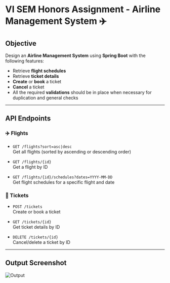 # VI SEM Honors Assignment - Airline Management System ✈️

## Objective

Design an **Airline Management System** using **Spring Boot** with the following features:

- Retrieve **flight schedules**
- Retrieve **ticket details**
- **Create** or **book** a ticket
- **Cancel** a ticket
- All the required **validations** should be in place when necessary for duplication and general checks

---

## API Endpoints

### ✈️ Flights

- `GET /flights?sort=asc|desc`  
  Get all flights (sorted by ascending or descending order)

- `GET /flights/{id}`  
  Get a flight by ID

- `GET /flights/{id}/schedules?dates=YYYY-MM-DD`  
  Get flight schedules for a specific flight and date

### 🎫 Tickets

- `POST /tickets`  
  Create or book a ticket

- `GET /tickets/{id}`  
  Get ticket details by ID

- `DELETE /tickets/{id}`  
  Cancel/delete a ticket by ID

---

## Output Screenshot

![Output](https://github.com/user-attachments/assets/9681b4ad-e156-46cc-a209-73ed236663c2)
